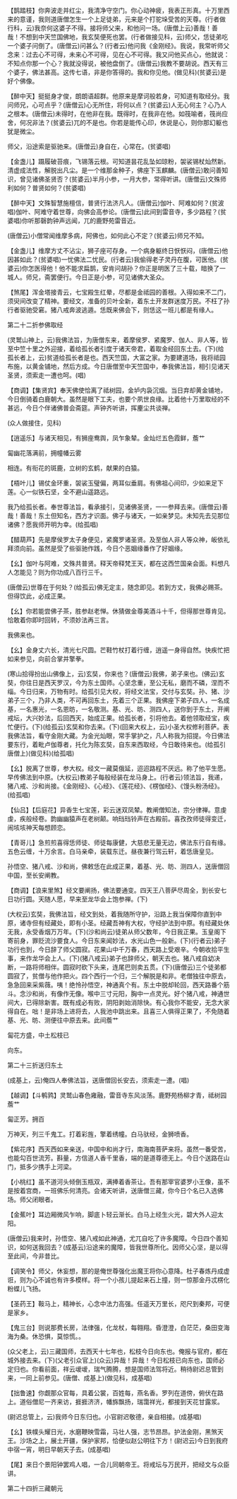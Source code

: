 <!-- { "loadSidebar": true } -->
【鹊踏枝】你奔波走并红尘，我清净守空门。你心动神疲，我表正形真。十万里西来的意谨，我则道唐僧怎生一个上足徒弟，元来是个打驼垛受苦的天尊。(行者做行科，云)我奈何这婆子不得。接将师父来，和他问一场。(唐僧上云)善哉！善哉！不想到中天竺国佛地，我玄奘便死也罢。(行者做接见科，云)师父，恁徒弟吃一个婆子问倒了。(唐僧云)问甚么？(行者云)他问我《金刚经》。我说，我常听师父念来：过去心不可得，未来心不可得，见在心不可得。我又问他买点心，他就说：不知点你那一个心？我就没得说，被他盘倒了。(唐僧云)我教不要胡说。西天有三个婆子，佛法甚高。这传七语，非是你答得的。我和你见他。(做见科)(贫婆云)是好个佛像。

【醉中天】挺挺身才俊，朗朗语超群。他原来是摩诃般若身，可知道有取经分。我问师兄，心可点乎？(唐僧云)心无所住，将何以点？(贫婆云)人无心何主？心乃人之根本。(唐僧云)未得时，在他非在我。既得时，在我非在他。如筏喻者，筏尚应舍，何况非法？(贫婆云)兀的不是也。你若是能传心印，休说是心，则你那幻躯也犹是微尘。

师父，沿途索是驱驰来。(唐僧云)身自在，心常在。(贫婆唱)

【金盏儿】蹑履破苔痕，飞锡落云根。可知道昙花乱坠如琼粉，袈裟锡杖灿然新。清虚成法性，解脱出凡尘。是一个维那金种子，佛座下玉麒麟。(唐僧云)敢问善知识，曾见诸佛圣贤否？(贫婆云)半月小参，一月大参，常得听讲。(唐僧云)文殊师利如何？普贤如何？(贫婆唱)

【醉中天】文殊智慧施檀信，普贤行法济凡人。(唐僧云)伽叶、阿难如何？(贫波唱)伽叶、阿难守着世尊，向佛会高参论。(唐僧云)此间到雷音寺，多少路程？(贫婆唱)你听那磬韵钟声远闻，兀的鹿野苑雷音近。

(唐僧云)小僧常闻维摩多病，阿佛也，如何此心不定？(贫婆云)师兄不知。

【金盏儿】维摩方丈不沾尘，狮子座可存身。一个病身躯终日恹恹闷，(唐僧云)他因甚如此？(贫婆唱)一忧佛法二忧民。(行者云)我偷得老子灵丹在腹，可医他。(贫婆云)你怎医得他！他不能求扁鹊，安肯问胡孙？你正是明医了三十载，暗换了一城人。师兄，斋罢便行。今日正是小参，可见诸佛大圣众。

【煞尾】浑金塔接青云，七宝殿生红晕，尽都是金祗园的善根。入得如来不二门，须臾间改变了精神。要经文，准备的贝叶全新，着东土开发群迷度万民。不枉了孙行者驱驰受窘。猪八戒奔波逃遁。恁既来佛会下，则恁这一班儿都是有缘人。


第二十二折参佛取经

(灵鹫山神上，云)我佛法旨，为唐僧东来，着摩侯罗、紧魔罗、伽人、非人等，皆至中竺十里之外迎接，着给孤长者引度于诸天帝君，着取金经回东土去。(下)(给孤长者上，云)贫道给孤长者是也。西天竺国，大富之家。为要建道场，我将祗园布施，以黄金铺地，然后方成。今日唐僧至中天竺国中，奉我佛法旨，相引见诸天圣贤，须索走一遭也呵。(唱)

【商调】【集贤宾】奉天佛使恰离了祗树园，金垆内袅沉烟。当日弃却黄金铺地，今日倒骑着白鹿朝大。虽然是眼下工夫，也要个夙世良缘。比着他十万里取经的不甚远，今日个伴诸佛普会斋筵。声钟齐听讲，挥麈尘共谈禅。

(众人做接住，见科)

【逍遥乐】与诸天相见，有狮座鸯舆，凤乍象辇。金灿烂五色霞鲜，薝艹

匐幽花落满前，拥幢幡云雾

相连。有衔花的斑鹿，立树的玄鹤，献果的白猿。

【梧叶儿】锡仗金环重，袈裟玉璧偏，两耳似垂肩。有佛祖心间印，少如来足下莲。心一似铁石坚，全不避山遥路远。

我乃给孤长者。奉世尊法旨，看承接引，见诸佛圣贤，一一参拜去来。(唐僧云)善哉！善哉！东土但知名，西方才识面。佛子与诸天，一如亲梦见。未知先去见那位诸佛？愿我师开明为幸。(给孤唱)

【醋葫芦】先是摩侯罗太子身便见，紧魔罗诸圣贤。及至伽人非人等众神，皈依礼拜须向前。虽然是受了些驱驰作践，今日个恶姻缘番作了好姻缘。

【幺】伽叶与阿难，文殊共普贤。释天帝释梵王天，都在这西竺国亲会面。料想凡人怎能见？则为你功成八百行三千。

(唐僧云)世尊在于何处？(给孤云)佛无定主，随念即见。若到方丈，我佛必赐茶。但得饮此，必成正果。

【幺】你若能尝佛子茶，胜参赵老惮。休猜做金尊美酒斗十千，但得那世尊肯见。恰敢着你即时回转，不须妙法再三言。

我佛来也。

【幺】金身丈六长，清光七尺圆。芒鞋竹杖打着行缠，逍遥一身得自然。快疾忙把如来参见，向前合掌并擎拳。

(寒山拾得扮出山佛像上，云)玄奘，你来也？(唐僧云)我佛，弟子来也。(佛云)玄奘，你往日是西天罗汉，今为东土国师。心坚念重，至公无私，磨而不磷，涅而不缁。今日归来，万物有时。给孤引见大权，将经文法宝，交付与玄奘。孙、猪、沙弟子三个，乃非人类，不可再回东土，先着三个正果。我佛座下弟子四人，一名成基，一名惠光，一名恩昉，一名敬测。基、光、昉、测四人，送你到于东土，开阐戒坛，大兴妙法，后回西天，始成正果。给孤长者，引将他去。着他领取经宝，疾忙便行。(下)(给孤云)玄奘和你去来。(下)(回来大权上，云)小圣大权修利菩萨。表我佛法旨，看守金刚大藏。为金光灿眼，常手掌护之，凡人称我为招提。今日佛法要东行，着毗卢伽尊者，托化为陈玄奘，自东来西取经，今日敢待来也。(给孤引唐僧上)(做见科)(给孤唱)

【幺】脱离了世尊，参大权。经文一藏莫俄延，迢迢路程不厌远。称了他平生愿。早传佛法到中原。(大权云)教弟子每般经装在龙马身上。(行者云)领法旨，我递，猪八戒、沙和尚接。《金刚经》、《心经》、《莲花经》、《楞伽经》、《馒头粉汤经》。(给孤唱)

【仙吕】【后庭花】异香生七宝莲，彩云迷双凤辇。教阐僧知法，宗分律禅。意虔虔，疾般经卷。韵幽幽猿声在老树颠。响珰珰铃声在古殿前。喜孜孜师徒得变迁，闹垓垓神天每想顾恋。

【青哥儿】急煎煎喜得恁师徒、师徒每康健，大慈悲无量无边，佛法东行自有缘。五色云缠，十万余言。白马亲牵，装载东迁。昼夜兼行驾云轩，着恁唐皇见。

孙悟空、猪八戒、沙和尚，佛敕恁在此成正果，着基、光、昉、测四人，送唐僧回中国，至长安阐教。

【商调】【浪来里煞】经文要阐扬，佛法要通变。四天王八菩萨尽周全，到长安七日功行圆。天随人愿，早来至龙华会上饱参禅。(下)

(大权云)玄奘，我佛法旨，经文到处，着我随所守护，沿路上我当保障你直到中原，诸寺但有经藏处，即有小圣。经藏吾神有大权，守经护法到中原。有经藏处休无我，永受香烟万万年。(下)(沙和尚云)徒弟从师父数年，今日我正果。玉皇阁下寄前身，罪贬流沙要食人。今日东来闻妙法，水光山色一般新。(下)(行者云)弟子功行也到，今日辞了师父圆寂。花果山中千万春，西天路上受艰辛。今朝收拾平生事，来作龙华会上人。(下)(猪八戒云)弟子也辞师父，朝天去也。猪八戒自幼决断，一路将师相伴。圆寂时砍下头来，连尾巴则卖五贯。(下)(唐僧云)三个徒弟都圆寂了，贫僧与他作把火。四个西行一个归，三个解脱是和非。老僧独往中原去，急急回来采紫薇。咦！绝怜孙悟空，神通真个有。东土中脱却轮回，西天路番个筋斗。念沙和尚，有像作无像。喉中三寸元阳，胸中一点灵光。好个猪八戒，神通世间大，已得除新害。既有成必有败，阴阳剥始消除快。有心我你不能安，无念大家得自在。咄！是非场上进将去，人我池中跳出来。且喜三人俱得正果了，不免随着基、光、昉、测便往中原去来。此间薝艹

匐花方盛，中土松枝已

向东。


第二十三折送归东土

(成基上，云)俺四人奉佛法旨，送唐僧回长安去，须索走一遭。(唱)

【越调】【斗鹌鹑】灵鹫山春色雍融，雷音寺东风淡荡。鹿野苑杨柳才青，祗树园薝艹

匐正芳。拥百

万神天，列三千鬼工。打着彩旌，擎着绣幢。白马驮经，金狮喷香。

【紫花序】西天西如来亲送，中国中和尚才行，南海南菩萨来将。虽然一番受苦，也能勾百世流芳。斟量，方信道人香千里香，端的是道尊德无上。今日个送路在山门，抵多少携手上河梁。

【小桃红】虽不道河头倾倒玉瓶双，满捧着香茶让。吾有那宰官婆罗小王像，虽不是按着宫商，一班佛乐何清亮。会诸天听讲，送唐僧三藏，你今日个名已入选佛场。师父闭眼者。

【金蕉叶】耳边厢微风乍响，脚底卜轻云渐长。白马上经生火光，碧大外人迎太阳。

(唐僧云)我来时，孙悟空、猪八戒如此神通，尤兀自吃了许多魔障。今日四个善知识，如何送我回去？(成基云)沿途来的魔障，皆我世尊所化。因师父心坚，是以得至此间，今非昔比。

【调笑令】师父，休妄想，那的是俺世尊强化出魔王将你心意降。杜子春炼丹成虚诳，则为心不诚也有许多模样。将一个小孩儿提起来石上撞，则一惊那金丹忒楞化粉蝶儿飞扬。

【圣药王】鞍马上，精神长，心念中法力高强。任遥天万里长，咫尺到秦邦，可便是家乡。

【鬼三台】则说那费长房，法律强，化龙杖，每翱翔。昏澄澄，白茫茫，桑田变海海为桑。休恐惧，莫惊慌。。

(众父老上，云)三藏国师，去西天十七年也，松枝今日向东也。俺报与官府，都在城外接去来。(下)(父老引众官上)(众云)异哉！异哉！今日松枝已向东也，国师必定归也。你看前面，祥云叆叆，瑞气腾腾，想是国师法驾将近。稍待尉迟总管到来，一同上前参见。(唐僧、成基上)(做见科，成基唱)

【拙鲁速】你觑那众官每，具着公裳，百姓每，燕名香。罗列在道傍，俯伏在路上。道俗僧尼一齐来访，捱捱济济，幡旆飘扬，瑞霭祥光，都接到天花甘露浆。

(尉迟总管上，云)我师今日东归也。小官尉迟敬德，亲自相接。(成基唱)

【幺】铁幞头耀日光，水磨鞭映雪霜，马壮人强，志节昂昂。护法金刚，黑煞天王。沙场之上，展土开疆，保护家邦，恰便似赵公明往下方！(尉迟云)今日到我府中宿一宵，明日早朝天子去。(成基唱)

【尾】来日个景阳钟罢鸡人唱，一合儿同朝帝王。将戒坛与万民开，把经文与众臣讲。


第二十四折三藏朝元

